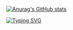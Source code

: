 

[![Anurag's GitHub stats](https://github-readme-stats.vercel.app/api?username=noob002)](https://github.com/anuraghazra/github-readme-stats)


[![Typing SVG](https://readme-typing-svg.demolab.com/?lines=Welcome+to+my+profile;Enjoy)](https://git.io/typing-svg)
<!--
**noob002/noob002** is a ✨ _special_ ✨ repository because its `README.md` (this file) appears on your GitHub profile.

Here are some ideas to get you started:

- 🔭 I’m currently working on ...
- 🌱 I’m currently learning ...
- 👯 I’m looking to collaborate on ...
- 🤔 I’m looking for help with ...
- 💬 Ask me about ...
- 📫 How to reach me: ...
- 😄 Pronouns: ...
- ⚡ Fun fact: ...
-->
